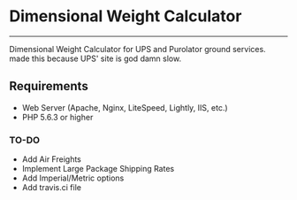 # Dimensional Weight Calculator
--------------------
Dimensional Weight Calculator for UPS and Purolator ground services. made this because UPS' site is god damn slow.

## Requirements
* Web Server (Apache, Nginx, LiteSpeed, Lightly, IIS, etc.)
* PHP 5.6.3 or higher

### TO-DO
* Add Air Freights
* Implement Large Package Shipping Rates
* Add Imperial/Metric options
* Add travis.ci file
